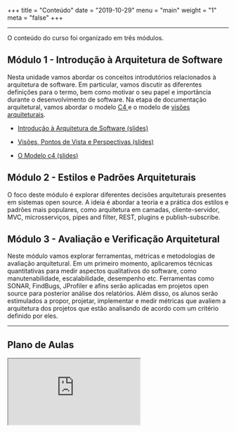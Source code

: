+++
title = "Conteúdo"
date = "2019-10-29"
menu = "main"
weight = "1"
meta = "false"
+++

***

O conteúdo do curso foi organizado em três módulos.

## Módulo 1 - Introdução à Arquitetura de Software

Nesta unidade vamos abordar os conceitos introdutórios relacionados à arquitetura de software. Em particular, vamos discutir as diferentes definições para o termo, bem como motivar o seu papel e importância durante o desenvolvimento de software. Na etapa de documentação arquitetural, vamos abordar o modelo <a class="external" href="https://c4model.com/"> C4 </a>
 e o modelo de <a class="external" href="https://www.viewpoints-and-perspectives.info/">visões arquiteturais</a>.

- <a class="external" href="https://joaoarthurbm.github.io/arquitetura-de-software/notas-de-aula/introducao/slides-introducao.html">Introdução à Arquitetura de Software (slides)</a>

- <a class="external" href="https://joaoarthurbm.github.io/arquitetura-de-software/notas-de-aula/visoes-e-perspectivas/slides-visoes.html">Visões, Pontos de Vista e Perspectivas (slides)</a>

- <a class="external" href="https://joaoarthurbm.github.io/arquitetura-de-software/notas-de-aula/c4/slides-c4.html">O Modelo c4 (slides)</a>

## Módulo 2 - Estilos e Padrões Arquiteturais

O foco deste módulo é explorar diferentes decisões arquiteturais presentes em sistemas open source. A ideia é abordar a teoria e a prática dos estilos e padrões mais populares, como arquitetura em camadas, cliente-servidor, MVC, microsserviços, pipes and filter, REST, plugins e publish-subscribe.

## Módulo 3 - Avaliação e Verificação Arquitetural

Neste módulo vamos explorar ferramentas, métricas e metodologias de avaliação arquitetural. Em um primeiro momento, aplicaremos técnicas quantitativas para medir aspectos qualitativos do software, como manutenabilidade, escalabilidade, desempenho etc. Ferramentas como SONAR, FindBugs, JProfiler e afins serão aplicadas em projetos open source para posterior análise dos relatórios. Além disso, os alunos serão estimulados a propor, projetar, implementar e medir métricas que avaliem a arquitetura dos projetos que estão analisando de acordo com um critério definido por eles.

---

## Plano de Aulas

<iframe src="https://docs.google.com/spreadsheets/d/e/2PACX-1vTZDsXsOqJCTvCGp-gUHu-3a4XkF31AY9WC7XALElPSqR0UgFDtjIs3BOGpQgB98_4KGsFhXjXzpHve/pubhtml?gid=2016649157&amp;single=true&amp;widget=true&amp;headers=false"></iframe>